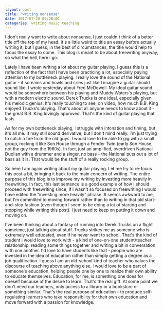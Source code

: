 ```yaml
---
layout: post
title: "writing nonsense"
date: 2017-07-20 09:28:00
categories: writing music teaching
---
```

I don't really want to write about nonsense, I just couldn't think of a better title off the top of my head. It's a little weird to title an essay before actually writing it, but I guess, in the best of circumstances, the title would help to focus the essay to come. This blog is meant to be about freewriting anyway, so what the hell, here I go.

Lately I have been writing a lot about my guitar playing. I guess this is a reflection of the fact that I have been practicing a lot, especially paying attention to my bottleneck playing. I really love the sound of the National guitar - it screams and howls and cries just like I imagine a guitar should sound like. I wrote yesterday about Fred McDowell. My ideal guitar sound would be somewhere between his playing and Muddy Waters's playing, but with a modern electric sound. Derek Trucks is one ideal, especially given his melodic genius. It's really touching to see, on video, how much B.B. King enjoyed Trucks's playing. That's about all anyone needs to know about it - the great B.B. King lovingly approved. That's the kind of guitar playing that lasts.

As for my own bottleneck playing, I struggle with intonation and timing, but it's all me. It may still sound derivative, but I don't mind really. I'm just trying to catch a fire from the old guys. I would love to be able to gig with a small group, rocking it like Son House through a Fender Twin (early Son House, not the guy from the 1960s). In fact, just an amplified, overdriven National Duolian with a drummer and a singer, no bass - the National puts out a lot of bass as it is. That would be the stuff of a really rocking group.

So here I am again writing about my guitar playing. Let me try to re-focus this post a bit, bringing it back to the main concern of writing. The entire purpose of this blog is to improve my writing by investing more heavily in freewriting. In fact, this last sentence is a good example of how I should proceed with freewriting since, if I wasn't so focused on freewriting I would have edited the "investing more heavily" phrase. It seems awkward to me, but I'm committed to moving forward rather than to writing in that old start-and-stop fashion (even though I seem to be doing a lot of starting and stopping while writing this post). I just need to keep on putting it down and moving on.

I've been thinking about a fantasy of running into Derek Trucks on a flight sometime, just talking about stuff. Trucks strikes me as someone who is extremely well educated, even if he never went to school. That's the kind of student I would love to work with - a kind of one-on-one student/teacher relationship, reading some things together and writing a bit in conversation with one another. I'd love to have students like that - people who are invested in the idea of education rather than simply getting a degree as a job qualification. I guess I am an old-school kind of teacher who values the discourse of teaching above anything else. I would love to be a part of someone's education, helping people one by one to realize their own ability to educate themselves. Education, for me, is something one does for oneself because of the desire to learn. That's the real gift. At some point we don't need our teachers, only access to a library or a bookstore or something similar. That's the real purpose of education - to produce self-regulating learners who take responsibility for their own education and move forward with a passion for knowledge.
